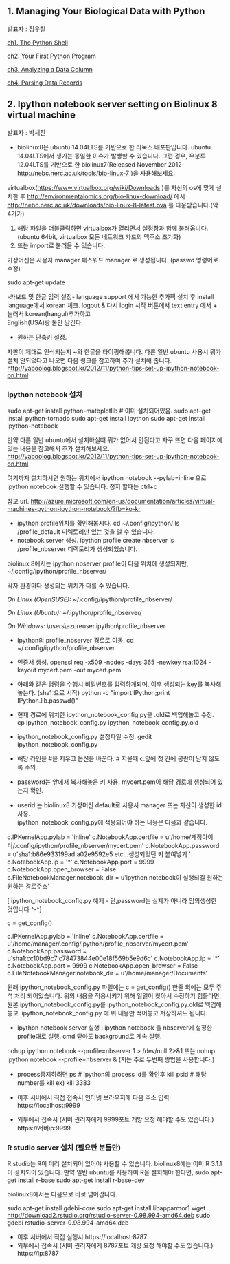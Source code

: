## 1. Managing Your Biological Data with Python
발표자 : 정우철

[ch1. The Python Shell](http://nbviewer.ipython.org/github/biopy/biopy.github.io/blob/master/notebook/Part2-1stWeek/1ThePythonShell.ipynb)

[ch2. Your First Python Program](http://nbviewer.ipython.org/github/biopy/biopy.github.io/blob/master/notebook/Part2-1stWeek/2YourFirstPythonProgram.ipynb)

[ch3. Analyzing a Data Column](http://nbviewer.ipython.org/github/biopy/biopy.github.io/blob/master/notebook/Part2-1stWeek/3AnalyzingDataColumn.ipynb)

[ch4. Parsing Data Records](http://nbviewer.ipython.org/github/biopy/biopy.github.io/blob/master/notebook/Part2-1stWeek/4ParsingDataRecords.ipynb)

## 2. Ipython notebook server setting on Biolinux 8 virtual machine
발표자 : 박세진 

* biolinux8은 ubuntu 14.04LTS를 기반으로 한 리눅스 배포판입니다. ubuntu 14.04LTS에서 생기는 동일한 이슈가 발생할 수 있습니다. 그런 경우, 우분투 12.04LTS를 기반으로 한 biolinux7(Released November 2012- http://nebc.nerc.ac.uk/tools/bio-linux-7 )을 사용해보세요.


virtualbox(https://www.virtualbox.org/wiki/Downloads )를 자신의 os에 맞게 설치한 후 
http://environmentalomics.org/bio-linux-download/ 에서 
http://nebc.nerc.ac.uk/downloads/bio-linux-8-latest.ova 를 다운받습니다.(약 4기가)
1. 해당 파일을 더블클릭하면 virtualbox가 열리면서 설정창과 함께 불러옵니다. 
(ubuntu 64bit, virtualbox 모든 네트워크 카드의 맥주소 초기화)
2. 또는 import로 불러올 수 있습니다. 

가상머신은 사용자 manager 패스워드 manager 로 생성됩니다. (passwd 명령어로 수정)

sudo apt-get update

-카보드 및 한글 입력 설정-
language support 에서  가능한 추가팩 설치 후 install language에서 korean 체크.
logout & 다시 login
시작 버튼에서 text entry 에서 + 눌러서 
korean(hangul)추가하고  
English(USA)랑 둘만 남긴다. 
- 원하는 단축키 설정. 

자판이 제대로 인식되는지 ~와 한글을 타이핑해봅니다. 
다른 일반 ubuntu 사용시 뭐가 설치 안되었다고 나오면 다음 링크를 참고하여 추가 설치해 줍니다.  
http://yaboolog.blogspot.kr/2012/11/python-tips-set-up-ipython-notebook-on.html

### ipython notebook 설치

sudo apt-get install python-matbplotlib # 이미 설치되어있음. 
sudo apt-get install python-tornado
sudo apt-get install ipython
sudo apt-get install ipython-notebook

만약 다른 일반 ubuntu에서 설치하실때 뭐가 없어서 안된다고 자꾸 뜨면 
다음 페이지에 있는 내용을 참고해서 추가 설치해보세요. 
http://yaboolog.blogspot.kr/2012/11/python-tips-set-up-ipython-notebook-on.html

여기까지 설치하시면 원하는 위치에서 
ipython notebook --pylab=inline 
으로 ipython notebook 실행할 수 있습니다. 
정지 할때는 ctrl+c

참고 url.
http://azure.microsoft.com/en-us/documentation/articles/virtual-machines-python-ipython-notebook/?fb=ko-kr  

* ipython profile위치를 확인해봅시다. 
cd ~/.config/ipython/
ls
/profile_default 디렉토리만 있는 것을 알 수 있습니다. 
* notebook server 생성.
ipython profile create nbserver
ls
/profile_nbserver 디렉토리가 생성되었습니다. 

biolinux 8에서는 ipython nbserver profile이 다음 위치에 생성되지만, 
~/.config/ipython/profile_nbserver/

각자 환경마다 생성되는 위치가 다를 수 있습니다.

*On Linux (OpenSUSE):*
~/.config/ipython/profile_nbserver/  

*On Linux (Ubuntu):*
~/.ipython/profile_nbserver/

*On Windows:*
\users\azureuser\.ipython\profile_nbserver


* ipython의 profile_nbserver 경로로 이동. 
cd ~/.config/ipython/profile_nbserver

* 인증서 생성.
openssl req -x509 -nodes -days 365 -newkey rsa:1024 -keyout mycert.pem -out mycert.pem
* 아래와 같은 명령을 수행시 비밀번호를 입력하게되며, 이후 생성되는 key를 복사해놓는다. (sha1:으로 시작)
python -c "import IPython;print IPython.lib.passwd()"

* 현재 경로에 위치한 ipython_notebook_config.py을 .old로 백업해놓고 수정.  
cp ipython_notebook_config.py ipython_notebook_config.py.old

* ipython_notebook_config.py 설정파일 수정. 
gedit ipython_notebook_config.py

* 해당 라인을 #을 지우고 옵션을 바꾼다. # 지울때 c.앞에 첫 칸에 공란이 남지 않도록 주의.
* password는 앞에서 복사해놓은 키 사용. mycert.pem이 해당 경로에 생성되어 있는지 확인.
* userid 는 biolinux8 가상머신 default로 사용시 manager 또는 자신이 생성한 id사용.  
ipython_notebook_config.py에 적용되어야 하는 내용은 다음과 같습니다. 

c.IPKernelApp.pylab = 'inline'
c.NotebookApp.certfile = u'/home/계정아이디/.config/ipython/profile_nbserver/mycert.pem'
c.NotebookApp.password = u'sha1:b86e933199ad:a02e9592e5 etc...생성되었던 키 붙여넣기  ' 
c.NotebookApp.ip = '*'
c.NotebookApp.port = 9999
c.NotebookApp.open_browser = False
c.FileNotebookManager.notebook_dir = u'ipython notebook이 실행되길 원하는 원하는 경로주소' 

[ ipython_notebook_config.py 예제 - 단,password는 실제가 아니라 임의생성한 것입니다 ^-^]

c = get_config()

c.IPKernelApp.pylab = 'inline'
c.NotebookApp.certfile = u'/home/manager/.config/ipython/profile_nbserver/mycert.pem'
c.NotebookApp.password = u'sha1:cc10bd9c7:c78473844e00e18f569b5e9d6c'
c.NotebookApp.ip = '*'
c.NotebookApp.port = 9999
c.NotebookApp.open_browser = False
c.FileNotebookManager.notebook_dir = u'/home/manager/Documents'

원래 ipython_notebook_config.py 파일에는 
c = get_config() 한줄 외에는 모두 주석 처리 되어있습니다. 
위의 내용을 적용시키기 위해 일일이 찾아서 수정하기 힘들다면, 
원본 ipython_notebook_config.py를 ipython_notebook_config.py.old로 백업해놓고.
ipython_notebook_config.py 에 위 내용만 적어놓고 저장하셔도 됩니다.

* ipython notebook server 실행 : ipython notebook 을 nbserver에 설정한 profile대로 실행. cmd 닫아도 background로 계속 실행. 

nohup ipython notebook --profile=nbserver 1 > /dev/null 2>&1
또는 
nohup ipython notebook --profile=nbserver &
(저는 주로 두번째 방법을 사용합니다.)

* process중지하려면 
ps # ipython의 process id를 확인후 
kill psid # 해당 number를 kill  ex) kill 3383

* 이후 서버에서 직접 접속시 인터넷 브라우저에 다음 주소 입력. 
https://localhost:9999
* 외부에서 접속시 (서버 관리자에게 9999포트 개방 요청 해야할 수도 있습니다.)
https://서버ip:9999

### R studio server 설치 (필요한 분들만)
R studio는 R이 미리 설치되어 있어야 사용할 수 있습니다. 
biolinux8에는 이미 R 3.1.1이 설치되어 있습니다. 
만약 일반 ubuntu를 사용하여 R을 설치해야 한다면,
sudo apt-get install r-base
sudo apt-get install r-base-dev

biolinux8에서는 다음으로 바로 넘어갑니다. 

sudo apt-get install gdebi-core
sudo apt-get install libapparmor1
wget http://download2.rstudio.org/rstudio-server-0.98.994-amd64.deb
sudo gdebi rstudio-server-0.98.994-amd64.deb

* 이후 서버에서 직접 실행시 
https://localhost:8787
* 외부에서 접속시 (서버 관리자에게 8787포트 개방 요청 해야할 수도 있습니다.)
https://ip:8787
